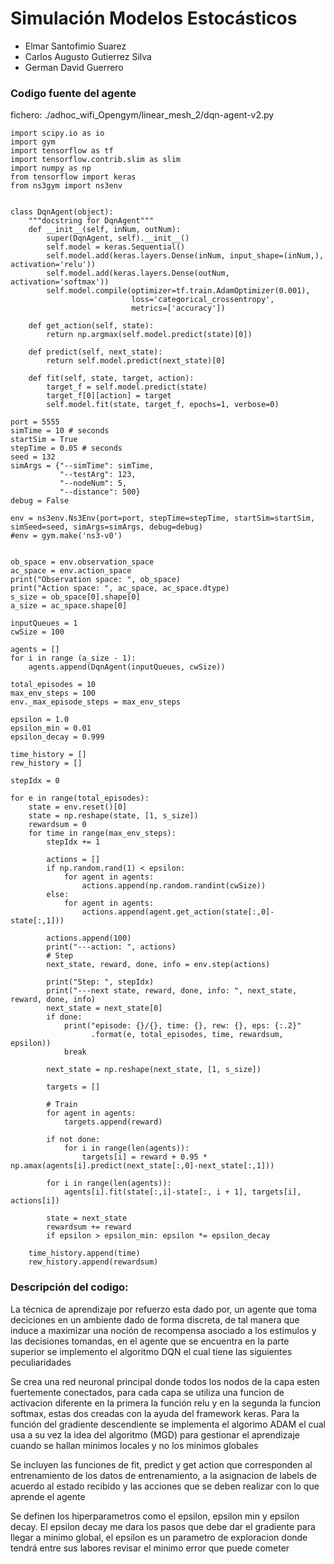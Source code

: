 # Simulación Modelos Estocásticos

<ul>
<li>Elmar Santofimio Suarez</li>
<li>Carlos Augusto Gutierrez Silva</li>
<li>German David Guerrero</li>
</ul>

<h3>
  Codigo fuente del agente
</h3>
    fichero: ./adhoc_wifi_Opengym/linear_mesh_2/dqn-agent-v2.py 
    
    import scipy.io as io
    import gym
    import tensorflow as tf
    import tensorflow.contrib.slim as slim
    import numpy as np
    from tensorflow import keras
    from ns3gym import ns3env


    class DqnAgent(object):
        """docstring for DqnAgent"""
        def __init__(self, inNum, outNum):
            super(DqnAgent, self).__init__()
            self.model = keras.Sequential()
            self.model.add(keras.layers.Dense(inNum, input_shape=(inNum,), activation='relu'))
            self.model.add(keras.layers.Dense(outNum, activation='softmax'))
            self.model.compile(optimizer=tf.train.AdamOptimizer(0.001),
                               loss='categorical_crossentropy',
                               metrics=['accuracy'])

        def get_action(self, state):
            return np.argmax(self.model.predict(state)[0])

        def predict(self, next_state):
            return self.model.predict(next_state)[0]

        def fit(self, state, target, action):
            target_f = self.model.predict(state)
            target_f[0][action] = target 
            self.model.fit(state, target_f, epochs=1, verbose=0)

    port = 5555
    simTime = 10 # seconds
    startSim = True
    stepTime = 0.05 # seconds
    seed = 132
    simArgs = {"--simTime": simTime,
               "--testArg": 123,
               "--nodeNum": 5,
               "--distance": 500}
    debug = False

    env = ns3env.Ns3Env(port=port, stepTime=stepTime, startSim=startSim, simSeed=seed, simArgs=simArgs, debug=debug)
    #env = gym.make('ns3-v0')


    ob_space = env.observation_space
    ac_space = env.action_space
    print("Observation space: ", ob_space)
    print("Action space: ", ac_space, ac_space.dtype)
    s_size = ob_space[0].shape[0]
    a_size = ac_space.shape[0]

    inputQueues = 1
    cwSize = 100

    agents = []
    for i in range (a_size - 1):
        agents.append(DqnAgent(inputQueues, cwSize))

    total_episodes = 10
    max_env_steps = 100
    env._max_episode_steps = max_env_steps

    epsilon = 1.0               
    epsilon_min = 0.01
    epsilon_decay = 0.999

    time_history = []
    rew_history = []

    stepIdx = 0

    for e in range(total_episodes):
        state = env.reset()[0]
        state = np.reshape(state, [1, s_size])
        rewardsum = 0
        for time in range(max_env_steps):
            stepIdx += 1

            actions = []
            if np.random.rand(1) < epsilon:
                for agent in agents:
                    actions.append(np.random.randint(cwSize))
            else:
                for agent in agents:
                    actions.append(agent.get_action(state[:,0]-state[:,1]))

            actions.append(100)
            print("---action: ", actions)
            # Step
            next_state, reward, done, info = env.step(actions)

            print("Step: ", stepIdx)
            print("---next state, reward, done, info: ", next_state, reward, done, info)
            next_state = next_state[0]
            if done:
                print("episode: {}/{}, time: {}, rew: {}, eps: {:.2}"
                      .format(e, total_episodes, time, rewardsum, epsilon))
                break

            next_state = np.reshape(next_state, [1, s_size])

            targets = []

            # Train
            for agent in agents:
                targets.append(reward)

            if not done:
                for i in range(len(agents)):
                    targets[i] = reward + 0.95 * np.amax(agents[i].predict(next_state[:,0]-next_state[:,1]))

            for i in range(len(agents)):
                agents[i].fit(state[:,i]-state[:, i + 1], targets[i], actions[i])

            state = next_state
            rewardsum += reward
            if epsilon > epsilon_min: epsilon *= epsilon_decay

        time_history.append(time)
        rew_history.append(rewardsum)

<h3>
  Descripción del codigo:
</h3>
La técnica de aprendizaje por refuerzo esta dado por, un agente que toma deciciones en un ambiente dado de forma discreta, de tal manera que induce a maximizar una nocíón de recompensa asociado a los estimulos y las decisiones tomandas, en el agente que se encuentra en la parte superior se implemento el algoritmo DQN el cual tiene las siguientes peculiaridades


Se crea una red neuronal principal donde todos los nodos de la capa esten fuertemente conectados, para cada capa se utiliza una funcion de activacion diferente en la primera la función relu y en la segunda la funcion softmax, estas dos creadas con la ayuda del framework keras.
Para la función del gradiente descendiente se implementa el algorimo ADAM el cual usa a su vez la idea del algoritmo (MGD) para gestionar el aprendizaje cuando se hallan minimos locales y no los minimos globales 

Se incluyen las funciones de fit, predict y get action que corresponden al entrenamiento de los datos de entrenamiento, a la asignacion de labels de acuerdo al estado recibido y las acciones que se deben realizar con lo que aprende el agente

Se definen los hiperparametros como el epsilon, epsilon min y epsilon decay. El epsilon decay me dara los pasos que debe dar el gradiente para llegar a minimo global, el epsilon es un parametro de exploracion donde tendrá entre sus labores revisar el minimo error que puede cometer 
